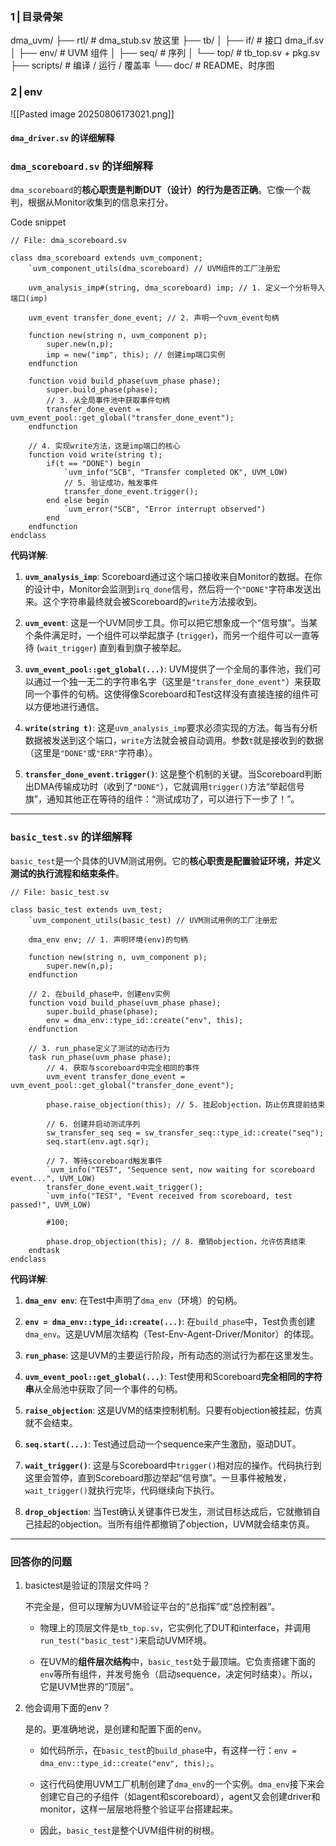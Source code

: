 ### 1 | 目录骨架

dma_uvm/
├── rtl/              # dma_stub.sv 放这里
├── tb/
│   ├── if/           # 接口 dma_if.sv
│   ├── env/          # UVM 组件
│   ├── seq/          # 序列
│   └── top/          # tb_top.sv + pkg.sv
├── scripts/          # 编译 / 运行 / 覆盖率
└── doc/              # README、时序图


### 2 | env

![[Pasted image 20250806173021.png]]
#### `dma_driver.sv` 的详细解释
### `dma_scoreboard.sv` 的详细解释

`dma_scoreboard`的**核心职责是判断DUT（设计）的行为是否正确**。它像一个裁判，根据从Monitor收集到的信息来打分。

Code snippet

```
// File: dma_scoreboard.sv

class dma_scoreboard extends uvm_component;
    `uvm_component_utils(dma_scoreboard) // UVM组件的工厂注册宏

    uvm_analysis_imp#(string, dma_scoreboard) imp; // 1. 定义一个分析导入端口(imp)
    
    uvm_event transfer_done_event; // 2. 声明一个uvm_event句柄

    function new(string n, uvm_component p); 
        super.new(n,p);
        imp = new("imp", this); // 创建imp端口实例
    endfunction

    function void build_phase(uvm_phase phase);
        super.build_phase(phase);
        // 3. 从全局事件池中获取事件句柄
        transfer_done_event = uvm_event_pool::get_global("transfer_done_event");
    endfunction

    // 4. 实现write方法，这是imp端口的核心
    function void write(string t);
        if(t == "DONE") begin
            `uvm_info("SCB", "Transfer completed OK", UVM_LOW)
            // 5. 验证成功，触发事件
            transfer_done_event.trigger();
        end else begin
            `uvm_error("SCB", "Error interrupt observed")
        end
    endfunction
endclass
```

**代码详解**:

1. **`uvm_analysis_imp`**: Scoreboard通过这个端口接收来自Monitor的数据。在你的设计中，Monitor会监测到`irq_done`信号，然后将一个`"DONE"`字符串发送出来。这个字符串最终就会被Scoreboard的`write`方法接收到。
    
2. **`uvm_event`**: 这是一个UVM同步工具。你可以把它想象成一个“信号旗”。当某个条件满足时，一个组件可以举起旗子 (`trigger`)，而另一个组件可以一直等待 (`wait_trigger`) 直到看到旗子被举起。
    
3. **`uvm_event_pool::get_global(...)`**: UVM提供了一个全局的事件池，我们可以通过一个独一无二的字符串名字（这里是`"transfer_done_event"`）来获取同一个事件的句柄。这使得像Scoreboard和Test这样没有直接连接的组件可以方便地进行通信。
    
4. **`write(string t)`**: 这是`uvm_analysis_imp`要求必须实现的方法。每当有分析数据被发送到这个端口，`write`方法就会被自动调用。参数`t`就是接收到的数据（这里是`"DONE"`或`"ERR"`字符串）。
    
5. **`transfer_done_event.trigger()`**: 这是整个机制的关键。当Scoreboard判断出DMA传输成功时（收到了`"DONE"`），它就调用`trigger()`方法“举起信号旗”，通知其他正在等待的组件：“测试成功了，可以进行下一步了！”。
    

---

### `basic_test.sv` 的详细解释

`basic_test`是一个具体的UVM测试用例。它的**核心职责是配置验证环境，并定义测试的执行流程和结束条件**。


```
// File: basic_test.sv

class basic_test extends uvm_test;
    `uvm_component_utils(basic_test) // UVM测试用例的工厂注册宏

    dma_env env; // 1. 声明环境(env)的句柄

    function new(string n, uvm_component p); 
        super.new(n,p); 
    endfunction

    // 2. 在build_phase中，创建env实例
    function void build_phase(uvm_phase phase);
        super.build_phase(phase);
        env = dma_env::type_id::create("env", this);
    endfunction

    // 3. run_phase定义了测试的动态行为
    task run_phase(uvm_phase phase);
        // 4. 获取与scoreboard中完全相同的事件
        uvm_event transfer_done_event = uvm_event_pool::get_global("transfer_done_event");

        phase.raise_objection(this); // 5. 挂起objection，防止仿真提前结束

        // 6. 创建并启动测试序列
        sw_transfer_seq seq = sw_transfer_seq::type_id::create("seq");
        seq.start(env.agt.sqr);

        // 7. 等待scoreboard触发事件
        `uvm_info("TEST", "Sequence sent, now waiting for scoreboard event...", UVM_LOW)
        transfer_done_event.wait_trigger();
        `uvm_info("TEST", "Event received from scoreboard, test passed!", UVM_LOW)

        #100; 

        phase.drop_objection(this); // 8. 撤销objection，允许仿真结束
    endtask
endclass
```

**代码详解**:

1. **`dma_env env`**: 在Test中声明了`dma_env`（环境）的句柄。
    
2. **`env = dma_env::type_id::create(...)`**: 在`build_phase`中，Test负责创建`dma_env`。这是UVM层次结构（Test-Env-Agent-Driver/Monitor）的体现。
    
3. **`run_phase`**: 这是UVM的主要运行阶段，所有动态的测试行为都在这里发生。
    
4. **`uvm_event_pool::get_global(...)`**: Test使用和Scoreboard**完全相同的字符串**从全局池中获取了同一个事件的句柄。
    
5. **`raise_objection`**: 这是UVM的结束控制机制。只要有objection被挂起，仿真就不会结束。
    
6. **`seq.start(...)`**: Test通过启动一个sequence来产生激励，驱动DUT。
    
7. **`wait_trigger()`**: 这是与Scoreboard中`trigger()`相对应的操作。代码执行到这里会暂停，直到Scoreboard那边举起“信号旗”。一旦事件被触发，`wait_trigger()`就执行完毕，代码继续向下执行。
    
8. **`drop_objection`**: 当Test确认关键事件已发生，测试目标达成后，它就撤销自己挂起的objection。当所有组件都撤销了objection，UVM就会结束仿真。
    

---

### 回答你的问题

1. basictest是验证的顶层文件吗？
    
    不完全是，但可以理解为UVM验证平台的“总指挥”或“总控制器”。
    
    - 物理上的顶层文件是`tb_top.sv`，它实例化了DUT和interface，并调用`run_test("basic_test")`来启动UVM环境。
        
    - 在UVM的**组件层次结构**中，`basic_test`处于最顶端。它负责搭建下面的`env`等所有组件，并发号施令（启动sequence，决定何时结束）。所以，它是UVM世界的“顶层”。
        
2. 他会调用下面的env？
    
    是的。更准确地说，是创建和配置下面的env。
    
    - 如代码所示，在`basic_test`的`build_phase`中，有这样一行：`env = dma_env::type_id::create("env", this);`。
        
    - 这行代码使用UVM工厂机制创建了`dma_env`的一个实例。`dma_env`接下来会创建它自己的子组件（如agent和scoreboard），agent又会创建driver和monitor，这样一层层地将整个验证平台搭建起来。
        
    - 因此，`basic_test`是整个UVM组件树的树根。
